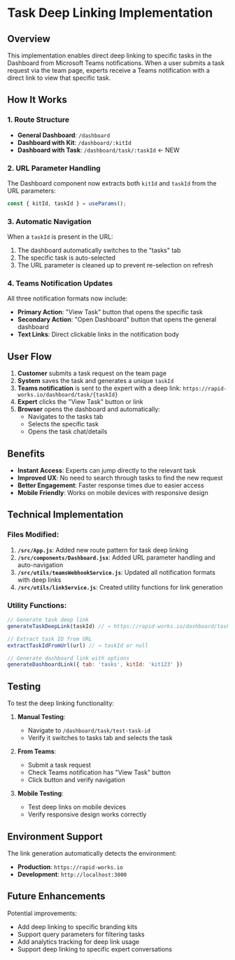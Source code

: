 # Task Deep Linking Implementation

## Overview
This implementation enables direct deep linking to specific tasks in the Dashboard from Microsoft Teams notifications. When a user submits a task request via the team page, experts receive a Teams notification with a direct link to view that specific task.

## How It Works

### 1. Route Structure
- **General Dashboard**: `/dashboard`
- **Dashboard with Kit**: `/dashboard/:kitId` 
- **Dashboard with Task**: `/dashboard/task/:taskId` ← NEW

### 2. URL Parameter Handling
The Dashboard component now extracts both `kitId` and `taskId` from the URL parameters:
```jsx
const { kitId, taskId } = useParams();
```

### 3. Automatic Navigation
When a `taskId` is present in the URL:
1. The dashboard automatically switches to the "tasks" tab
2. The specific task is auto-selected
3. The URL parameter is cleaned up to prevent re-selection on refresh

### 4. Teams Notification Updates
All three notification formats now include:
- **Primary Action**: "View Task" button that opens the specific task
- **Secondary Action**: "Open Dashboard" button that opens the general dashboard
- **Text Links**: Direct clickable links in the notification body

## User Flow

1. **Customer** submits a task request on the team page
2. **System** saves the task and generates a unique `taskId`
3. **Teams notification** is sent to the expert with a deep link: 
   `https://rapid-works.io/dashboard/task/{taskId}`
4. **Expert** clicks the "View Task" button or link
5. **Browser** opens the dashboard and automatically:
   - Navigates to the tasks tab
   - Selects the specific task
   - Opens the task chat/details

## Benefits

- **Instant Access**: Experts can jump directly to the relevant task
- **Improved UX**: No need to search through tasks to find the new request
- **Better Engagement**: Faster response times due to easier access
- **Mobile Friendly**: Works on mobile devices with responsive design

## Technical Implementation

### Files Modified:
1. **`/src/App.js`**: Added new route pattern for task deep linking
2. **`/src/components/Dashboard.jsx`**: Added URL parameter handling and auto-navigation
3. **`/src/utils/teamsWebhookService.js`**: Updated all notification formats with deep links
4. **`/src/utils/linkService.js`**: Created utility functions for link generation

### Utility Functions:
```javascript
// Generate task deep link
generateTaskDeepLink(taskId) // → https://rapid-works.io/dashboard/task/{taskId}

// Extract task ID from URL
extractTaskIdFromUrl(url) // → taskId or null

// Generate dashboard link with options
generateDashboardLink({ tab: 'tasks', kitId: 'kit123' })
```

## Testing

To test the deep linking functionality:

1. **Manual Testing**: 
   - Navigate to `/dashboard/task/test-task-id`
   - Verify it switches to tasks tab and selects the task

2. **From Teams**: 
   - Submit a task request
   - Check Teams notification has "View Task" button
   - Click button and verify navigation

3. **Mobile Testing**:
   - Test deep links on mobile devices
   - Verify responsive design works correctly

## Environment Support

The link generation automatically detects the environment:
- **Production**: `https://rapid-works.io`
- **Development**: `http://localhost:3000`

## Future Enhancements

Potential improvements:
- Add deep linking to specific branding kits
- Support query parameters for filtering tasks
- Add analytics tracking for deep link usage
- Support deep linking to specific expert conversations
